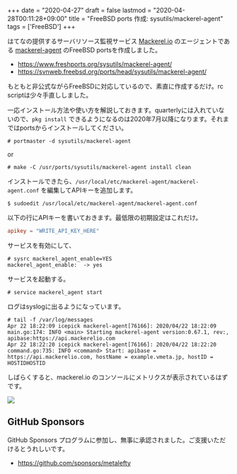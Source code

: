 +++
date = "2020-04-27"
draft = false
lastmod = "2020-04-28T00:11:28+09:00"
title = "FreeBSD ports 作成: sysutils/mackerel-agent"
tags = ['FreeBSD']
+++


はてなの提供するサーバリソース監視サービス [Mackerel.io](https://mackerel.io) のエージェントである [mackerel-agent](https://github.com/mackerelio/mackerel-agent/) のFreeBSD portsを作成しました。

* https://www.freshports.org/sysutils/mackerel-agent/
* https://svnweb.freebsd.org/ports/head/sysutils/mackerel-agent/

もともと非公式ながらFreeBSDに対応しているので、素直に作成するだけ。rc scriptは少々手直ししました。

一応インストール方法や使い方を解説しておきます。quarterlyには入れていないので、`pkg install` できるようになるのは2020年7月以降になります。それまではportsからインストールしてください。


```shell
# portmaster -d sysutils/mackerel-agent
```

or

```shell
# make -C /usr/ports/sysutils/mackerel-agent install clean
```

インストールできたら、`/usr/local/etc/mackerel-agent/mackerel-agent.conf` を編集してAPIキーを追加します。

```shell
$ sudoedit /usr/local/etc/mackerel-agent/mackerel-agent.conf
```


以下の行にAPIキーを書いておきます。最低限の初期設定はこれだけ。
```toml
apikey = "WRITE_API_KEY_HERE"
```


サービスを有効にして、

```shell
# sysrc mackerel_agent_enable=YES
mackerel_agent_enable:  -> yes
```

サービスを起動する。

```shell
# service mackerel_agent start
```

ログはsyslogに出るようになっています。

```shell
# tail -f /var/log/messages
Apr 22 18:22:09 icepick mackerel-agent[76166]: 2020/04/22 18:22:09 main.go:174: INFO <main> Starting mackerel-agent version:0.67.1, rev:, apibase:https://api.mackerelio.com
Apr 22 18:22:20 icepick mackerel-agent[76166]: 2020/04/22 18:22:20 command.go:735: INFO <command> Start: apibase = https://api.mackerelio.com, hostName = example.vmeta.jp, hostID = HOSTIDHOSTID

```

しばらくすると、mackerel.io のコンソールにメトリクスが表示されているはずです。

![](https://img.vmeta.jp/y0kjwa.png)


## GitHub Sponsors

GitHub Sponsors プログラムに参加し、無事に承認されました。ご支援いただけるとうれしいです。

* https://github.com/sponsors/metalefty


